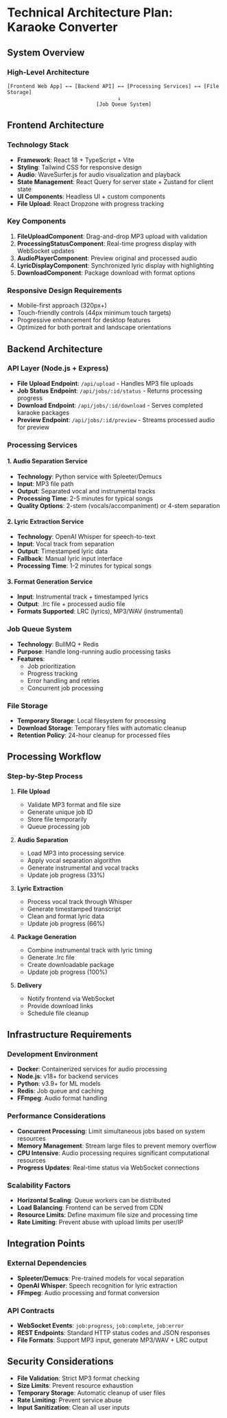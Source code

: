 # Technical Architecture Plan: Karaoke Converter

## System Overview

### High-Level Architecture
```
[Frontend Web App] ←→ [Backend API] ←→ [Processing Services] ←→ [File Storage]
                                    ↓
                             [Job Queue System]
```

## Frontend Architecture

### Technology Stack
- **Framework**: React 18 + TypeScript + Vite
- **Styling**: Tailwind CSS for responsive design
- **Audio**: WaveSurfer.js for audio visualization and playback
- **State Management**: React Query for server state + Zustand for client state
- **UI Components**: Headless UI + custom components
- **File Upload**: React Dropzone with progress tracking

### Key Components
1. **FileUploadComponent**: Drag-and-drop MP3 upload with validation
2. **ProcessingStatusComponent**: Real-time progress display with WebSocket updates
3. **AudioPlayerComponent**: Preview original and processed audio
4. **LyricDisplayComponent**: Synchronized lyric display with highlighting
5. **DownloadComponent**: Package download with format options

### Responsive Design Requirements
- Mobile-first approach (320px+)
- Touch-friendly controls (44px minimum touch targets)
- Progressive enhancement for desktop features
- Optimized for both portrait and landscape orientations

## Backend Architecture

### API Layer (Node.js + Express)
- **File Upload Endpoint**: `/api/upload` - Handles MP3 file uploads
- **Job Status Endpoint**: `/api/jobs/:id/status` - Returns processing progress
- **Download Endpoint**: `/api/jobs/:id/download` - Serves completed karaoke packages
- **Preview Endpoint**: `/api/jobs/:id/preview` - Streams processed audio for preview

### Processing Services

#### 1. Audio Separation Service
- **Technology**: Python service with Spleeter/Demucs
- **Input**: MP3 file path
- **Output**: Separated vocal and instrumental tracks
- **Processing Time**: 2-5 minutes for typical songs
- **Quality Options**: 2-stem (vocals/accompaniment) or 4-stem separation

#### 2. Lyric Extraction Service
- **Technology**: OpenAI Whisper for speech-to-text
- **Input**: Vocal track from separation
- **Output**: Timestamped lyric data
- **Fallback**: Manual lyric input interface
- **Processing Time**: 1-2 minutes for typical songs

#### 3. Format Generation Service
- **Input**: Instrumental track + timestamped lyrics
- **Output**: .lrc file + processed audio file
- **Formats Supported**: LRC (lyrics), MP3/WAV (instrumental)

### Job Queue System
- **Technology**: BullMQ + Redis
- **Purpose**: Handle long-running audio processing tasks
- **Features**:
  - Job prioritization
  - Progress tracking
  - Error handling and retries
  - Concurrent job processing

### File Storage
- **Temporary Storage**: Local filesystem for processing
- **Download Storage**: Temporary files with automatic cleanup
- **Retention Policy**: 24-hour cleanup for processed files

## Processing Workflow

### Step-by-Step Process
1. **File Upload**
   - Validate MP3 format and file size
   - Generate unique job ID
   - Store file temporarily
   - Queue processing job

2. **Audio Separation**
   - Load MP3 into processing service
   - Apply vocal separation algorithm
   - Generate instrumental and vocal tracks
   - Update job progress (33%)

3. **Lyric Extraction**
   - Process vocal track through Whisper
   - Generate timestamped transcript
   - Clean and format lyric data
   - Update job progress (66%)

4. **Package Generation**
   - Combine instrumental track with lyric timing
   - Generate .lrc file
   - Create downloadable package
   - Update job progress (100%)

5. **Delivery**
   - Notify frontend via WebSocket
   - Provide download links
   - Schedule file cleanup

## Infrastructure Requirements

### Development Environment
- **Docker**: Containerized services for audio processing
- **Node.js**: v18+ for backend services
- **Python**: v3.9+ for ML models
- **Redis**: Job queue and caching
- **FFmpeg**: Audio format handling

### Performance Considerations
- **Concurrent Processing**: Limit simultaneous jobs based on system resources
- **Memory Management**: Stream large files to prevent memory overflow
- **CPU Intensive**: Audio processing requires significant computational resources
- **Progress Updates**: Real-time status via WebSocket connections

### Scalability Factors
- **Horizontal Scaling**: Queue workers can be distributed
- **Load Balancing**: Frontend can be served from CDN
- **Resource Limits**: Define maximum file size and processing time
- **Rate Limiting**: Prevent abuse with upload limits per user/IP

## Integration Points

### External Dependencies
- **Spleeter/Demucs**: Pre-trained models for vocal separation
- **OpenAI Whisper**: Speech recognition for lyric extraction
- **FFmpeg**: Audio processing and format conversion

### API Contracts
- **WebSocket Events**: `job:progress`, `job:complete`, `job:error`
- **REST Endpoints**: Standard HTTP status codes and JSON responses
- **File Formats**: Support MP3 input, generate MP3/WAV + LRC output

## Security Considerations
- **File Validation**: Strict MP3 format checking
- **Size Limits**: Prevent resource exhaustion
- **Temporary Storage**: Automatic cleanup of user files
- **Rate Limiting**: Prevent service abuse
- **Input Sanitization**: Clean all user inputs